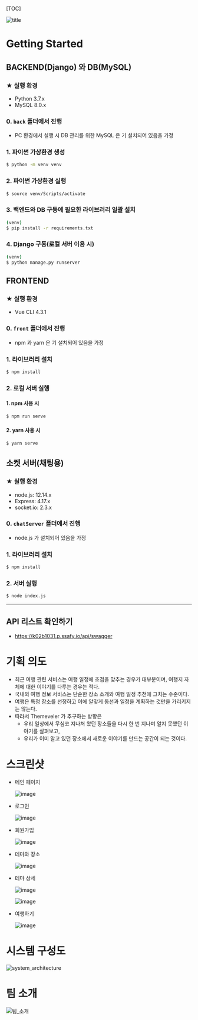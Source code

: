 [TOC]

![title](https://user-images.githubusercontent.com/52685206/83119054-31794f00-a10a-11ea-8db3-99f5ca4ced45.png)



# Getting Started

## BACKEND(Django) 와 DB(MySQL)

### ★ 실행 환경

* Python 3.7.x
* MySQL 8.0.x



### 0. `back` 폴더에서 진행

* PC 환경에서 실행 시 DB 관리를 위한 MySQL 은 기 설치되어 있음을 가정



### 1. 파이썬 가상환경 생성

```bash
$ python -m venv venv
```



### 2. 파이썬 가상환경 실행

```bash
$ source venv/Scripts/activate
```



### 3. 백엔드와 DB 구동에 필요한 라이브러리 일괄 설치

```bash
(venv)
$ pip install -r requirements.txt
```



### 4. Django 구동(로컬 서버 이용 시)

```bash
(venv)
$ python manage.py runserver
```





## FRONTEND

### ★ 실행 환경

* Vue CLI 4.3.1



### 0. `front` 폴더에서 진행

* npm 과 yarn 은 기 설치되어 있음을 가정



### 1. 라이브러리 설치

```bash
$ npm install
```



### 2. 로컬 서버 실행

#### 1. npm 사용 시

```bash
$ npm run serve
```

#### 2. yarn 사용 시

```bash
$ yarn serve
```





## 소켓 서버(채팅용)

### ★ 실행 환경

* node.js: 12.14.x
* Express: 4.17.x
* socket.io: 2.3.x

### 0. `chatServer` 폴더에서 진행

* node.js 가 설치되어 있음을 가정



### 1. 라이브러리 설치

```bash
$ npm install
```



### 2. 서버 실행

```bash
$ node index.js
```



-----

## API 리스트 확인하기

* https://k02b1031.p.ssafy.io/api/swagger





# 기획 의도

* 최근 여행 관련 서비스는 여행 일정에 초점을 맞추는 경우가 대부분이며, 여행지 자체에 대한 이야기를 다루는 경우는 적다.
* 국내외 여행 정보 서비스는 단순한 장소 소개와 여행 일정 추천에 그치는 수준이다.
* 여행은 특정 장소를 선정하고 이에 알맞게 동선과 일정을 계획하는 것만을 가리키지는 않는다.
* 따라서 Themeveler 가 추구하는 방향은
  * 우리 일상에서 무심코 지나쳐 왔던 장소들을 다시 한 번 지나며 알지 못했던 이야기를 살펴보고,
  * 우리가 이미 알고 있던 장소에서 새로운 이야기를 만드는 공간이 되는 것이다.





# 스크린샷

* 메인 페이지

  ![image](https://user-images.githubusercontent.com/52685206/84012779-0a950580-a9b3-11ea-854e-7ab8b96f3051.png)

* 로그인

  ![image](https://user-images.githubusercontent.com/52685206/84012859-28fb0100-a9b3-11ea-9ff3-ef813aaf29f9.png)

* 회원가입

  ![image](https://user-images.githubusercontent.com/52685206/84015970-9577ff00-a9b7-11ea-8e53-5fba8fdce7d5.png)

* 테마와 장소

  ![image](https://user-images.githubusercontent.com/52685206/84013258-a58ddf80-a9b3-11ea-9b42-27e2456255db.png)

* 테마 상세

  ![image](https://user-images.githubusercontent.com/52685206/84013553-087f7680-a9b4-11ea-86f3-0e95dd3f33dd.png)

  ![image](https://user-images.githubusercontent.com/52685206/84013491-f30a4c80-a9b3-11ea-904c-9ec1c485180c.png)

* 여행하기

  ![image](https://user-images.githubusercontent.com/52685206/84013786-5a280100-a9b4-11ea-847f-1591c1ea2d02.png)





# 시스템 구성도

![system_architecture](https://user-images.githubusercontent.com/52685206/83960368-0984ab00-a8c3-11ea-8d65-8aedfda66c53.png)





# 팀 소개

![팀_소개](https://user-images.githubusercontent.com/52685206/84013645-2a78f900-a9b4-11ea-8705-a0ed0809c6bb.png)

